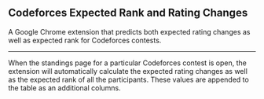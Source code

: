 ## Codeforces Expected Rank and Rating Changes

A Google Chrome extension that predicts both expected rating changes as well as expected rank for Codeforces contests.
___
When the standings page for a particular Codeforces contest is open, the extension will automatically calculate the expected rating changes as well as the expected rank of all the participants. These values are appended to the table as an additional columns.
